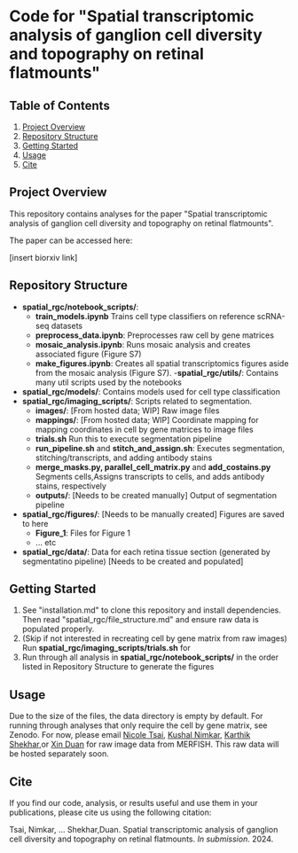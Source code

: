 # Code for "Spatial transcriptomic analysis of ganglion cell diversity and topography on retinal flatmounts"

## Table of Contents
1. [Project Overview](#project-overview)
2. [Repository Structure](#repository-structure)
3. [Getting Started](#getting-started)
4. [Usage](#usage)
5. [Cite](#cite)

## Project Overview
This repository contains analyses for the paper "Spatial transcriptomic analysis of ganglion cell diversity and topography on retinal flatmounts". 

The paper can be accessed here: 

[insert biorxiv link]

## Repository Structure
- **spatial_rgc/notebook_scripts/**:
    - **train_models.ipynb** Trains cell type classifiers on reference scRNA-seq datasets
    - **preprocess_data.ipynb**: Preprocesses raw cell by gene matrices
    - **mosaic_analysis.ipynb**: Runs mosaic analysis and creates associated figure (Figure S7)
    - **make_figures.ipynb**: Creates all spatial transcriptomics figures aside from the mosaic analysis (Figure S7).
-**spatial_rgc/utils/**: Contains many util scripts used by the notebooks
- **spatial_rgc/models/**: Contains models used for cell type classification
- **spatial_rgc/imaging_scripts/**: Scripts related to segmentation.
    - **images/**: [From hosted data; WIP] Raw image files
    - **mappings/**: [From hosted data; WIP] Coordinate mapping for mapping coordinates in cell by gene matrices to image files
    - **trials.sh** Run this to execute segmentation pipeline
    - **run_pipeline.sh** and **stitch_and_assign.sh**: Executes segmentation, stitching/transcripts, and adding antibody stains
    - **merge_masks.py, parallel_cell_matrix.py** and **add_costains.py** Segments cells,Assigns transcripts to cells, and adds antibody stains, respectively
    - **outputs/**: [Needs to be created manually] Output of segmentation pipeline
- **spatial_rgc/figures/**: [Needs to be manually created] Figures are saved to here
    - **Figure_1**: Files for Figure 1
    - ... etc
- **spatial_rgc/data/**: Data for each retina tissue section (generated by segmentatino pipeline) [Needs to be created and populated]

## Getting Started

1. See "installation.md" to clone this repository and install dependencies. Then read "spatial_rgc/file_structure.md" and ensure raw data is populated properly.
2. (Skip if not interested in recreating cell by gene matrix from raw images) Run **spatial_rgc/imaging_scripts/trials.sh** for 
3. Run through all analysis in **spatial_rgc/notebook_scripts/** in the order listed in Repository Structure to generate the figures

## Usage
Due to the size of the files, the data directory is empty by default. For running through analyses that only require the cell by gene matrix, see Zenodo. For now, please email [Nicole Tsai](mailto:Nicole.Tsai@ucsf.edu), [Kushal Nimkar](mailto:kushalnimkar@berkeley.edu), [Karthik Shekhar](mailto:kshekhar@berkeley.edu),or [Xin Duan](mailto:Xin.Duan@ucsf.edu) for raw image data from MERFISH. This raw data will be hosted separately soon.

## Cite
If you find our code, analysis, or results useful and use them in your publications, please cite us using the following citation: 

Tsai, Nimkar, ... Shekhar,Duan. Spatial transcriptomic analysis of ganglion cell diversity and topography on retinal flatmounts. *In submission*. 2024. 

